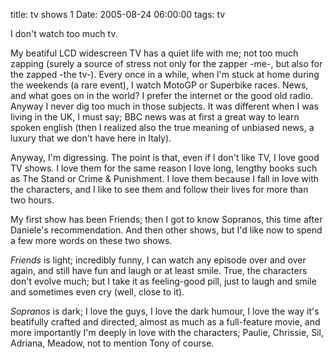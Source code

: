 title: tv shows 1
Date: 2005-08-24 06:00:00
tags: tv
 

I don't watch too much tv.

My beatiful LCD widescreen TV has a quiet life with me; not too much zapping (surely a source of stress not only for the zapper -me-, but also for the zapped -the tv-). Every once in a while, when I'm stuck at home during the weekends (a rare event), I watch MotoGP or Superbike races. News, and what goes on in the world? I prefer the internet or the good old radio. Anyway I never dig too much in those subjects. It was different when I was living in the UK, I must say; BBC news was at first a great way to learn spoken english (then I realized also the true meaning of unbiased news, a luxury that we don't have here in Italy).  
  
Anyway, I'm digressing. The point is that, even if I don't like TV, I love good TV shows. I love them for the same reason I love long, lengthy books such as The Stand or Crime & Punishment. I love them because I fall in love with the characters, and I like to see them and follow their lives for more than two hours.  
  
My first show has been Friends; then I got to know Sopranos, this time after Daniele's recommendation. And then other shows, but I'd like now to spend a few more words on these two shows.  
  
*Friends* is light; incredibly funny, I can watch any episode over and over again, and still have fun and laugh or at least smile. True, the characters don't evolve much; but I take it as feeling-good pill, just to laugh and smile and sometimes even cry (well, close to it).  
  
*Sopranos* is dark; I love the guys, I love the dark humour, I love the way it's beatifully crafted and directed, almost as much as a full-feature movie, and more importantly I'm deeply in love with the characters; Paulie, Chrissie, Sil, Adriana, Meadow, not to mention Tony of course. 
